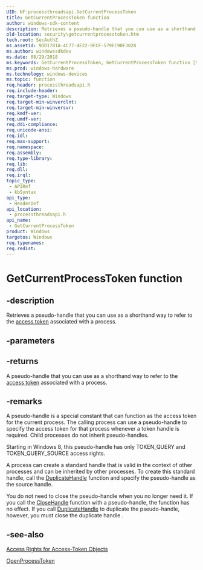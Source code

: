 ```yaml
---
UID: NF:processthreadsapi.GetCurrentProcessToken
title: GetCurrentProcessToken function
author: windows-sdk-content
description: Retrieves a pseudo-handle that you can use as a shorthand way to refer to the access token associated with a process.
old-location: security\getcurrentprocesstoken.htm
tech.root: SecAuthZ
ms.assetid: 9DD1781A-4C77-4E22-9FCF-579FC90F3028
ms.author: windowssdkdev
ms.date: 08/29/2018
ms.keywords: GetCurrentProcessToken, GetCurrentProcessToken function [Security], processthreadsapi/GetCurrentProcessToken, security.getcurrentprocesstoken
ms.prod: windows-hardware
ms.technology: windows-devices
ms.topic: function
req.header: processthreadsapi.h
req.include-header: 
req.target-type: Windows
req.target-min-winverclnt: 
req.target-min-winversvr: 
req.kmdf-ver: 
req.umdf-ver: 
req.ddi-compliance: 
req.unicode-ansi: 
req.idl: 
req.max-support: 
req.namespace: 
req.assembly: 
req.type-library: 
req.lib: 
req.dll: 
req.irql: 
topic_type:
 - APIRef
 - kbSyntax
api_type:
 - HeaderDef
api_location:
 - processthreadsapi.h
api_name:
 - GetCurrentProcessToken
product: Windows
targetos: Windows
req.typenames: 
req.redist: 
---
```


# GetCurrentProcessToken function


## -description


Retrieves a pseudo-handle that you can use as a shorthand way to refer to the <a href="https://msdn.microsoft.com/0baaa937-f635-4500-8dcd-9dbbd6f4cd02">access token</a> associated with a process.


## -parameters






## -returns



A pseudo-handle that you can use as a shorthand way to refer to the <a href="https://msdn.microsoft.com/0baaa937-f635-4500-8dcd-9dbbd6f4cd02">access token</a> associated with a process.




## -remarks



A pseudo-handle is a special constant that can function as the access token for the current process.  The calling process can use a pseudo-handle to specify the access token for that process whenever a token handle is required.  Child processes do not inherit pseudo-handles.

Starting in Windows 8, this pseudo-handle has only TOKEN_QUERY and TOKEN_QUERY_SOURCE access rights. 


A process can create a standard handle that is valid in the context of other processes and can be inherited by other processes. To create this standard handle, call the <a href="https://msdn.microsoft.com/9c8da574-5bda-49f1-a6b6-c026639d6504">DuplicateHandle</a> function and specify the pseudo-handle as the source handle.

You do not need to close the pseudo-handle when you no longer need it. If you call the <a href="https://msdn.microsoft.com/9b84891d-62ca-4ddc-97b7-c4c79482abd9">CloseHandle</a> function with a pseudo-handle, the function has no effect. If you call <a href="https://msdn.microsoft.com/9c8da574-5bda-49f1-a6b6-c026639d6504">DuplicateHandle</a> to duplicate the pseudo-handle, however, you must close the duplicate handle .





## -see-also




<a href="https://msdn.microsoft.com/5f710fd8-33de-47c0-a8b2-baf3008c4ed7">Access Rights for Access-Token Objects</a>



<a href="https://msdn.microsoft.com/1e760ad8-7e46-4748-8c45-36ad8efe936a">OpenProcessToken</a>
 

 

